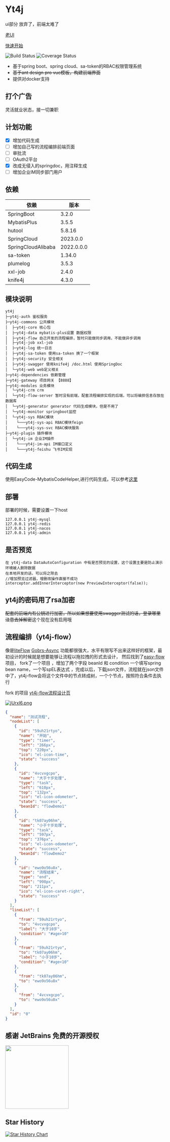 # Yt4j

ui部分 放弃了，前端太难了

[老UI](https://github.com/Gyv12345/yt4j-ui)

[快速开始](doc/develop.md)

<p>
 <img src="https://img.shields.io/badge/Yt4j-1.0.5-success.svg" alt="Build Status">
 <img src="https://img.shields.io/badge/spring%20boot-3.2.X-blue" alt="Coverage Status">
</p>


- 基于spring boot、spring cloud、sa-token的RBAC权限管理系统
- ~~基于ant design pro vue模板，构建前端界面~~
- 提供对docker支持

## 打个广告

灵活就业状态，接一切兼职
## 计划功能
- [X] 增加代码生成
- [ ] 增加自己写的流程编排前端页面
- [ ] 审批流
- [ ] OAuth2平台
- [X] 改成无侵入的springdoc，用注释生成
- [ ] 增加企业IM同步部门用户

## 依赖


| 依赖                 | 版本         |
|--------------------|------------|
| SpringBoot         | 3.2.0      |
| MybatisPlus        | 3.5.5      |
| hutool             | 5.8.16     |
| SpringCloud        | 2023.0.0   |
| SpringCloudAlibaba | 2022.0.0.0 |
| sa-token           | 1.34.0     |
| plumelog           | 3.5.3      |
| xxl-job            | 2.4.0      |
| knife4j            | 4.3.0      |

## 模块说明

```
yt4j
├─yt4j-auth 鉴权服务
├─yt4j-commons 公共模块
│  ├─yt4j-core 核心包
│  ├─yt4j-data mybatis-plus设置 数据权限
│  ├─yt4j-flow 自己开发的流程编排，暂时只能做同步调用，不能做异步调用
│  ├─yt4j-job xxl-job
│  ├─yt4j-log 统一日志
│  ├─yt4j-sa-token 使用sa-token 换了一个框架
│  ├─yt4j-security 安全相关
│  ├─yt4j-swagger 使用knife4j /doc.html 使用SpringDoc
│  └─yt4j-web web定义相关
├─yt4j-dependencies 依赖管理
├─yt4j-gateway 项目网关 【8888】
├─yt4j-modules 业务模块
│  └─yt4j-crm crm
│  └─yt4j-flow-server 暂时没有前端，配套流程编排实现的后端，可以将编排信息存放在数据库
│  └─yt4j-generator generator 代码生成模块，但是不用了
│  └─yt4j-monitor springboot监控
│  └─yt4j-sys RBAC模块
│    └───yt4j-sys-api RBAC模块feign
│    └───yt4j-sys-svc RBAC模块服务
├─yt4j-plugin 插件模块
│  └─yt4j-im 企业IM插件
│    └───yt4j-im-api IM接口定义
│    └───yt4j-feishu 飞书IM实现

```

## 代码生成
使用EasyCode-MybatisCodeHelper,进行代码生成，可以参考[这里](doc/code.md)

## 部署
部署的时候，需要设置一下host
```
127.0.0.1 yt4j-mysql
127.0.0.1 yt4j-redis
127.0.0.1 yt4j-nacos
127.0.0.1 yt4j-admin
```
## 是否预览
```
在 yt4j-data DataAutoConfiguration 中有是否预览的设置，这个设置主要是防止演示环境被人删除数据
在本地开发的话，可以将之除去
//增加预览过滤器，增删改操作直接不成功
interceptor.addInnerInterceptor(new PreviewInterceptor(false));
```
## yt4j的密码用了rsa加密
~~配套的前端内有公钥进行加密，所以如果想要使用swagger测试的话，登录哪里注意去掉解密~~这个现在没有启用哦

## 流程编排（yt4j-flow）
像是[liteFlow](https://gitee.com/dromara/liteFlow?_from=gitee_search) 
[Gobrs-Async](https://gitee.com/dromara/gobrs-async) 
功能都很强大，水平有限写不出来这样好的框架，最初设计的时候就是想要能够让流程以拖拉拽的形式去设计，
然后找到了[easy-flow](https://gitee.com/xiaoka2017/easy-flow)项目， fork了一个项目
，增加了两个字段 beanId 和 condition 一个填写spring bean name，一个写spEL表达式
，完成以后，下载json文件，流程就在json文件中了，yt4j-flow会将这个文件中的节点转成树，一个个节点，按照符合条件去执行

fork 的项目 [yt4j-flow流程设计页](https://gitee.com/yangshao/easy-flow)

[![jUrxl6.png](https://s1.ax1x.com/2022/07/06/jUrxl6.png)](https://imgtu.com/i/jUrxl6)

~~~json
{
  "name": "测试流程",
  "nodeList": [
    {
      "id": "59uh21rtyo",
      "name": "开始",
      "type": "timer",
      "left": "266px",
      "top": "220px",
      "ico": "el-icon-time",
      "state": "success"
    },
    {
      "id": "4vcvxgcpo",
      "name": "大于十岁处理",
      "type": "task",
      "left": "610px",
      "top": "132px",
      "ico": "el-icon-odometer",
      "state": "success",
      "beanId": "flowDemo1"
    },
    {
      "id": "tk07ay06hm",
      "name": "小于十岁处理",
      "type": "task",
      "left": "597px",
      "top": "376px",
      "ico": "el-icon-odometer",
      "state": "success",
      "beanId": "flowDemo2"
    },
    {
      "id": "ewo9o56u8x",
      "name": "流程结束",
      "type": "end",
      "left": "998px",
      "top": "211px",
      "ico": "el-icon-caret-right",
      "state": "success"
    }
  ],
  "lineList": [
    {
      "from": "59uh21rtyo",
      "to": "4vcvxgcpo",
      "label": "大于10岁",
      "condition": "#age>10"
    },
    {
      "from": "59uh21rtyo",
      "to": "tk07ay06hm",
      "label": "小于10岁",
      "condition": "#age<10"
    },
    {
      "from": "tk07ay06hm",
      "to": "ewo9o56u8x"
    },
    {
      "from": "4vcvxgcpo",
      "to": "ewo9o56u8x"
    }
  ],
  "id": "0"
}


~~~


## 感谢 JetBrains 免费的开源授权

<a href="https://www.jetbrains.com/?from=yt4j" target="_blank">
<img src="https://user-images.githubusercontent.com/1787798/69898077-4f4e3d00-138f-11ea-81f9-96fb7c49da89.png" height="200"/></a>

## Star History

[![Star History Chart](https://api.star-history.com/svg?repos=Gyv12345/yt4j&type=Date)](https://star-history.com/#Gyv12345/yt4j&Date)

